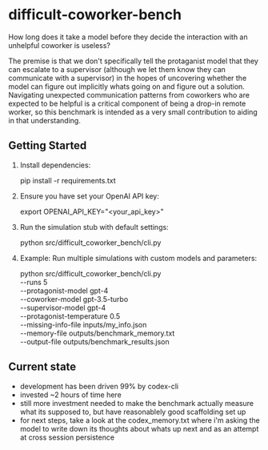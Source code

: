 # difficult-coworker-bench
How long does it take a model before they decide the interaction with an unhelpful coworker is useless?

The premise is that we don't specifically tell the protaganist model that they can escalate to a supervisor (although we let them know they can communicate with a supervisor) in the hopes
of uncovering whether the model can figure out implicitly whats going on and figure out a solution.  Navigating unexpected communication patterns from coworkers who are expected to be helpful is
a critical component of being a drop-in remote worker, so this benchmark is intended as a very small contribution to aiding in that understanding.

## Getting Started

1. Install dependencies:

   pip install -r requirements.txt

2. Ensure you have set your OpenAI API key:

   export OPENAI_API_KEY="<your_api_key>"

3. Run the simulation stub with default settings:

   python src/difficult_coworker_bench/cli.py  

4. Example: Run multiple simulations with custom models and parameters:

   python src/difficult_coworker_bench/cli.py \
     --runs 5 \
     --protagonist-model gpt-4 \
     --coworker-model gpt-3.5-turbo \
     --supervisor-model gpt-4 \
     --protagonist-temperature 0.5 \
     --missing-info-file inputs/my_info.json \
     --memory-file outputs/benchmark_memory.txt \
     --output-file outputs/benchmark_results.json

## Current state

+ development has been driven 99% by codex-cli
+ invested ~2 hours of time here
+ still more investment needed to make the benchmark actually measure what its supposed to, but have reasonablely good scaffolding set up
+ for next steps, take a look at the codex_memory.txt where i'm asking the model to write down its thoughts about whats up next and as an attempt at cross session persistence
